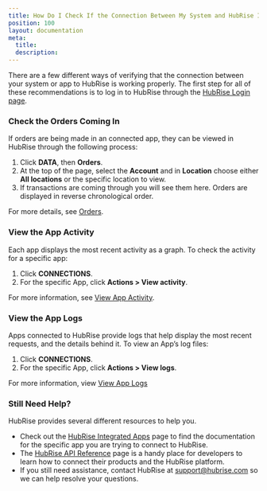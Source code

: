 ```yaml
---
title: How Do I Check If the Connection Between My System and HubRise Is Working?
position: 100
layout: documentation
meta:
  title:
  description:
---
```


There are a few different ways of verifying that the connection between your system or app to HubRise is working properly. The first step for all of these recommendations is to log in to HubRise through the [HubRise Login page](https://manager.hubrise.com/login).

### Check the Orders Coming In

If orders are being made in an connected app, they can be viewed in HubRise through the following process:

1. Click **DATA**, then **Orders**.
2. At the top of the page, select the **Account** and in **Location** choose either **All locations** or the specific location to view.
3. If transactions are coming through you will see them here. Orders are displayed in reverse chronological order.

For more details, see [Orders](/docs/data/#orders).

### View the App Activity

Each app displays the most recent activity as a graph. To check the activity for a specific app:

1. Click **CONNECTIONS**.
2. For the specific App, click **Actions > View activity**.

For more information, see [View App Activity](/docs/connections/#view-app-activity).

### View the App Logs

Apps connected to HubRise provide logs that help display the most recent requests, and the details behind it. To view an App’s log files:

1. Click **CONNECTIONS**.
2. For the specific App, click **Actions > View logs**.

For more information, view [View App Logs](/docs/connections/#view-app-logs)

### Still Need Help?

HubRise provides several different resources to help you.

- Check out the [HubRise Integrated Apps](/apps/) page to find the documentation for the specific app you are trying to connect to HubRise.
- The [HubRise API Reference](/developers/api/general-concepts) page is a handy place for developers to learn how to connect their products and the HubRise platform.
- If you still need assistance, contact HubRise at [support@hubrise.com](mailto:support@hubrise.com) so we can help resolve your questions.